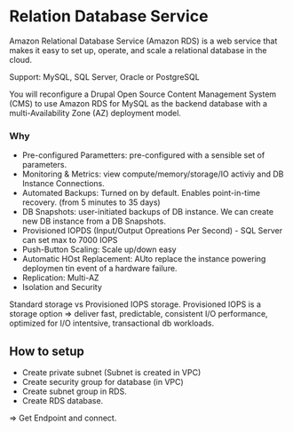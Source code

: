 # Relation Database Service

Amazon Relational Database Service (Amazon RDS) is a web service that makes it easy to set up, operate, and scale a relational database in the cloud.

Support: MySQL, SQL Server, Oracle or PostgreSQL

You will reconfigure a Drupal Open Source Content Management System (CMS) to use Amazon RDS for MySQL as the backend database with a multi-Availability Zone (AZ) deployment model.

### Why
* Pre-configured Parametters: pre-configured with a sensible set of parameters.
* Monitoring & Metrics: view compute/memory/storage/IO activiy and DB Instance Connections.
* Automated Backups: Turned on by default. Enables point-in-time recovery. (from 5 minutes to 35 days)
* DB Snapshots: user-initiated backups of DB instance. We can create new DB
    instance from a DB Snapshots.
* Provisioned IOPDS (Input/Output Opreations Per Second) - SQL Server can set max to 7000 IOPS
* Push-Button Scaling: Scale up/down easy
* Automatic HOst Replacement: AUto replace the instance powering deploymen tin
    event of a hardware failure.
* Replication: Multi-AZ
* Isolation and Security



Standard storage vs Provisioned IOPS storage.
Provisioned IOPS is a storage option => deliver fast, predictable, consistent
I/O performance, optimized for I/O intentsive, transactional db workloads.


## How to setup
+ Create private subnet (Subnet is created in VPC)
+ Create security group for database (in VPC)
+ Create subnet group in RDS.
+ Create RDS database.

=> Get Endpoint and connect.
